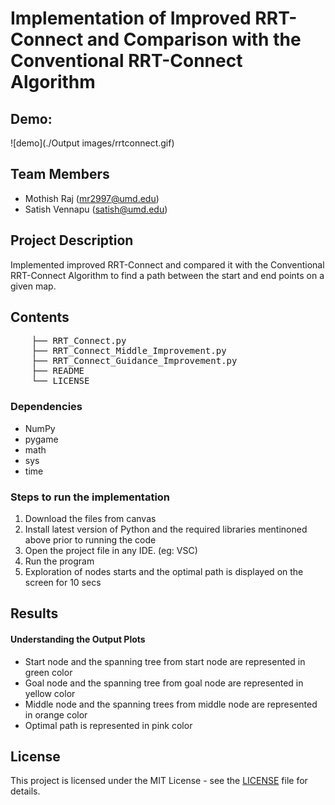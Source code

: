 # Implementation of Improved RRT-Connect and Comparison with the Conventional RRT-Connect Algorithm

## Demo: 
![demo](./Output images/rrtconnect.gif)

## Team Members
- Mothish Raj (mr2997@umd.edu)
- Satish Vennapu (satish@umd.edu)

## Project Description
Implemented improved RRT-Connect and compared it with the Conventional RRT-Connect Algorithm to find a path between the start and end points on a given map.



## Contents

<pre>
    ├── RRT_Connect.py
    ├── RRT_Connect_Middle_Improvement.py
    ├── RRT_Connect_Guidance_Improvement.py
    ├── README
    └── LICENSE
</pre>

### Dependencies

* NumPy
* pygame
* math
* sys
* time


### Steps to run the implementation

1. Download the files from canvas
2. Install latest version of Python and the required libraries mentinoned above prior to running the code
3. Open the project file in any IDE. (eg: VSC)
4. Run the program
5. Exploration of nodes starts and the optimal path is displayed on the screen for 10 secs

## Results

#### Understanding the Output Plots

- Start node and the spanning tree from start node are represented in green color
- Goal node and the spanning tree from goal node are represented in yellow color
- Middle node and the spanning trees from middle node are represented in orange color
- Optimal path is represented in pink color




## License

This project is licensed under the MIT License - see the [LICENSE](LICENSE) file for details.
